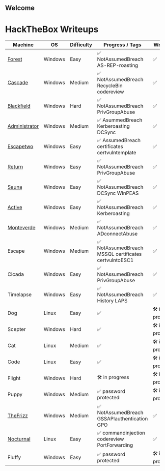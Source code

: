 ## Welcome

# HackTheBox Writeups

| Machine       | OS      | Difficulty | Progress / Tags                                         | Writeup          |
|---------------|---------|------------|---------------------------------------------------------|------------------|
| [Forest](ch3ckm8_HTB_Forest.html)        | Windows | Easy       | ✅ NotAssumedBreach AS-REP-roasting                      | ✅                |
| [Cascade](ch3ckm8_HTB_Cascade.html)       | Windows | Medium     | ✅ NotAssumedBreach RecycleBin codereview                | ✅                |
| [Blackfield](ch3ckm8_HTB_Blackfield.html)    | Windows | Hard       | ✅ NotAssumedBreach PrivGroupAbuse                       | ✅                |
| [Administrator](ch3ckm8_HTB_Administrator.html) | Windows | Medium     | ✅ AsummedBreach Kerberoasting DCSync                    | ✅                |
| [Escapetwo](ch3ckm8_HTB_Escapetwo.html)    | Windows | Easy       | ✅ AssumedBreach certificates certvulntemplate           | ✅                |
| [Return](ch3ckm8_HTB_Return.html)        | Windows | Easy       | ✅ NotAssumedBreach PrivGroupAbuse                       | ✅                |
| [Sauna](ch3ckm8_HTB_sauna.html)         | Windows | Easy       | ✅ NotAssumedBreach DCSync WinPEAS                       | ✅                |
| [Active](ch3ckm8_HTB_Active.html)        | Windows | Easy       | ✅ NotAssumedBreach Kerberoasting                        | ✅                |
| [Monteverde](ch3ckm8_HTB_monteverde.html)    | Windows | Medium     | ✅ NotAssumedBreach ADconnectAbuse                       | ✅                |
| Escape        | Windows | Medium     | ✅ NotAssumedBreach MSSQL certificates certvulntoESC1    | ✅                |
| Cicada        | Windows | Easy       | ✅ NotAssumedBreach PrivGroupAbuse                       | ✅                |
| Timelapse     | Windows | Easy       | ✅ NotAssumedBreach History LAPS                         | ✅                |
| Dog           | Linux   | Easy       | ✅                                                      | 🛠️ in progress    |
| Scepter       | Windows | Hard       | ✅                                                      | 🛠️ in progress    |
| Cat           | Linux   | Medium     | ✅                                                      | 🛠️ in progress    |
| Code          | Linux   | Easy       | ✅                                                      | 🛠️ in progress    |
| Flight        | Windows | Hard       | 🛠️ in progress                                          | 🛠️ in progress    |
| Puppy         | Windows | Medium     | ✅ password protected                                    | 🛠️ in progress    |
| [TheFrizz](ch3ckm8_HTB_TheFrizz.html)      | Windows | Medium     | ✅ NotAssumedBreach GSSAPIauthentication GPO       | ✅                |
| [Nocturnal](ch3ckm8_HTB_Nocturnal.html)     | Linux   | Easy       | ✅ commandinjection codereview PortForwarding   | ✅     |
| Fluffy        | Windows | Easy       | ✅ password protected                                    | 🛠️ in progress    |


